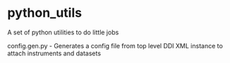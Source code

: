 # python_utils
A set of python utilities to do little jobs

config.gen.py - Generates a config file from top level DDI XML instance to attach instruments and datasets
